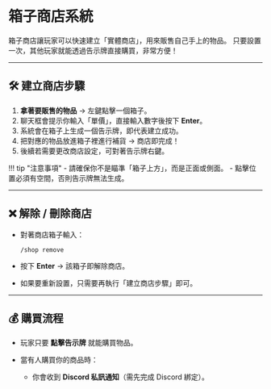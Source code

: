# 箱子商店系統

箱子商店讓玩家可以快速建立「實體商店」，用來販售自己手上的物品。
只要設置一次，其他玩家就能透過告示牌直接購買，非常方便！

---

## 🛠 建立商店步驟

1. **拿著要販售的物品** → 左鍵點擊一個箱子。
2. 聊天框會提示你輸入「單價」，直接輸入數字後按下 **Enter**。
3. 系統會在箱子上生成一個告示牌，即代表建立成功。
4. 把對應的物品放進箱子裡進行補貨 → 商店即完成！
5. 後續若需要更改商店設定，可對著告示牌右鍵。

!!! tip "注意事項"
\- 請確保你不是瞄準「箱子上方」，而是正面或側面。
\- 點擊位置必須有空間，否則告示牌無法生成。

---

## ❌ 解除 / 刪除商店

* 對著商店箱子輸入：

  ```
  /shop remove
  ```
* 按下 **Enter** → 該箱子即解除商店。
* 如果要重新設置，只需要再執行「建立商店步驟」即可。

---

## 💰 購買流程

* 玩家只要 **點擊告示牌** 就能購買物品。
* 當有人購買你的商品時：

  * 你會收到 **Discord 私訊通知**（需先完成 Discord 綁定）。

